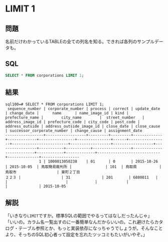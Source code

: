 # LIMIT 1

## 問題

名前だけわかっているTABLEの全ての列名を知る。できれば各列のサンプルデータも。

## SQL

```sql
SELECT * FROM corporations LIMIT 1;
```

## 結果

```
sql100=# SELECT * FROM corporations LIMIT 1;
 sequence_number | corporate_number | process | correct | update_date | change_date |      name      | name_image_id | kind | prefecture_name |        city_name        |  street_number   | address_image_id | prefecture_code | city_code | post_code | address_outside | address_outside_image_id | close_date | close_cause | successor_corporate_number | change_cause | assignment_date 
-----------------+------------------+---------+---------+-------------+-------------+----------------+---------------+------+-----------------+-------------------------+------------------+------------------+-----------------+-----------+-----------+-----------------+--------------------------+------------+-------------+----------------------------+--------------+-----------------
               1 | 1000013050238    | 01      | 0       | 2015-10-26  | 2015-10-05  | 鳥取簡易裁判所 |               | 101  | 鳥取県          | 鳥取市                  | 東町２丁目
２２３ |                  | 31              | 201       | 6800011   |                 |                          |            |             |                            |              | 2015-10-05
```

## 解説

「いきなり`LIMIT`ですか。標準SQLの範囲でやるってはなしだったんじゃ」  
「いいの。カラム名一覧出すのに一番簡単なんだからいいの。これ避けたらカタログ・テーブル参照とか、もっと実装依存になっちゃうでしょうが。そんなことより、そっちのSQL初心者って設定を忘れたツッコミもたいがいやぞ。」
